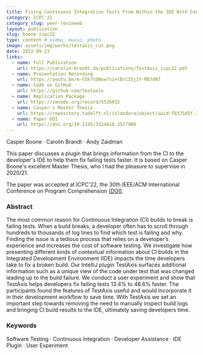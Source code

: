 ```yaml
---
title: Fixing Continuous Integration Tests From Within the IDE With Contextual Information
category: ICPC'22
category_slug: peer-reviewed
layout: publication
slug: boone-icpc22
type: content # video, music, photo
image: assets/img/works/testaxis_cut.png
date: 2022-09-23
links:
  - name: Full Publication
    url: https://carolin-brandt.de/publications/TestAxis_icpc22.pdf
  - name: Presentation Recording
    url: https://youtu.be/m-h5k7tGNsw?si=lBrCISjIY-RB7dN7
  - name: Code on GitHub
    url: https://github.com/testaxis
  - name: Replication Package
    url: https://zenodo.org/record/5526015
  - name: Casper's Master Thesis
    url: https://repository.tudelft.nl/islandora/object/uuid:f8375d5f-3bbd-4559-863b-6951e9d6bab0?collection=education
  - name: Paper DOI
    url: https://doi.org/10.1145/3524610.3527908
---
```


Casper Boone · Carolin Brandt · Andy Zaidman

This paper discusses a plugin that brings information from the CI to the developer's IDE to help them fix failing tests faster.
It is based on Casper Boone's excellent Master Thesis, who I had the pleasure to supervise in 2020/21.

The paper was accepted at ICPC'22, the 30th IEEE/ACM International Conference on Program Comprehension [(DOI)](https://doi.org/10.1145/3524610.3527908).

### Abstract
The most common reason for Continuous Integration (CI) builds to break is failing tests. When a build breaks, a developer often has to scroll through hundreds to thousands of log lines to find which test is failing and why. Finding the issue is a tedious process that relies on a developer’s experience and increases the cost of software testing. We investigate how presenting different kinds of contextual information about CI builds in the Integrated Development Environment (IDE) impacts the time developers take to fix a broken build. Our IntelliJ plugin TestAxis surfaces additional information such as a unique view of the code under test that was changed leading up to the build failure. We conduct a user experiment and show that TestAxis helps developers fix failing tests 13.4% to 48.6% faster. The participants found the features of TestAxis useful and would incorporate it in their development workflow to save time. With TestAxis we set an important step towards removing the need to manually inspect build logs and bringing CI build results to the IDE, ultimately saving developers time.


### Keywords
Software Testing · Continuous Integration · Developer Assistance · IDE Plugin · User Experiment
